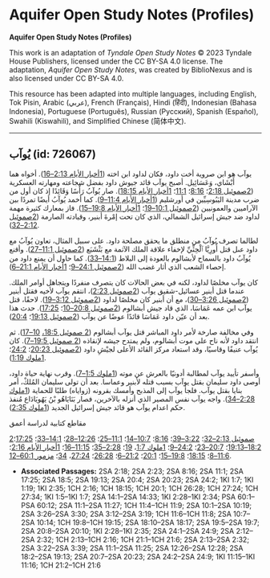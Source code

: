# Aquifer Open Study Notes (Profiles)

**Aquifer Open Study Notes (Profiles)**

This work is an adaptation of *Tyndale Open Study Notes* © 2023 Tyndale House Publishers, licensed under the CC BY\-SA 4\.0 license. The adaptation, *Aquifer Open Study Notes*, was created by BiblioNexus and is also licensed under CC BY\-SA 4\.0\.

This resource has been adapted into multiple languages, including English, Tok Pisin, Arabic (عربي), French (Français), Hindi (हिंदी), Indonesian (Bahasa Indonesia), Portuguese (Português), Russian (Русский), Spanish (Español), Swahili (Kiswahili), and Simplified Chinese (简体中文).



--------------------------------

## يُوآب (id: 726067)

يوآب هو ابن صروية أخت داود، فكان لداود ابن اخته ([1أخبار الأيام 2:13–16](https://ref.ly/1Chr2:13-1Chr2:16)). أخواه هما أَبْشَاي، وَعَسَائِيل. أصبح يوآب قائد جيوش داود بفضل شجاعته ومهارته العسكرية ([2صموئيل 2:18](https://ref.ly/2Sam2:18)؛ [8:16](https://ref.ly/2Sam8:16)؛ [11:1](https://ref.ly/2Sam11:1)؛ [1أخبار الأيام 18:15](https://ref.ly/1Chr18:15)). صار يُوآبُ رَأْسًا وَقَائِدًا إذ كان أول من ضرب مدينة اليَبُوسِيِّين في أورشليم ([1أخبار الأيام 11:4–9](https://ref.ly/1Chr11:4-1Chr11:9)). كما أخمد يُوآبُ أيضًا تمردًا بين الآراميين والعمونيين ([2صموئيل 10:1–19](https://ref.ly/2Sam10:1-2Sam10:19)؛ [1أخبار الأيام 19:8–15](https://ref.ly/1Chr19:8-1Chr19:15)). فاز بمعارك كثيرة مهمة لداود ضد جيش إسرائيل الشمالي، الذي كان تحت إمْرةَ أبنير، وقيادته الصارمة ([2صموئيل 2:12–32](https://ref.ly/2Sam2:12-2Sam2:32)).

لطالما تصرف يُوآبُ من منطلق ما يحقق مصلحة داود. على سبيل المثال، تعاون يُوآبُ مع داود عىل قتل أُورِيَّا ٱلْحِثِّيِّ لإخفاء علاقة الملك الآثمة مع بَثْشَبَع ([2صموئيل 11:1–27](https://ref.ly/2Sam11:1-2Sam11:27)). وأقنع يُوآبُ داود بالسماح لأبشالوم بالعودة إلى البلاط ([14:1–33](https://ref.ly/2Sam14:1-2Sam14:33)). كما حاول أن يمنع داود من إحصاء الشعب الذي أثار غضب الله ([2صموئيل 24:1–9](https://ref.ly/2Sam24:1-2Sam24:9)؛ [1أخبار الأيام 21:1–6](https://ref.ly/1Chr21:1-1Chr21:6)).

كان يوآب مخلصًا لداود، لكنه في بعض الحالات كان يتصرف منفردًا ويتجاهل أوامر الملك. عندما قتل أبنير عسائيل\-شقيق يوآب ([2صموئيل 2:23](https://ref.ly/2Sam2:23))، انتقم يوآب لأخيه فقتل أبنير ([2صموئيل 3:26–30](https://ref.ly/2Sam3:26-2Sam3:30))، مع أن أبنير كان مخلصًا لداود ([2صموئيل 3:12–19](https://ref.ly/2Sam3:12-2Sam3:19)). لاحقًا، قتل يوآب ابن عمه عَمَاسَا، الذي قاد جيش أبشالوم ([2صموئيل 20:8–10](https://ref.ly/2Sam20:8-2Sam20:10)؛ [17:25](https://ref.ly/2Sam17:25)). حدث هذا بعد أن عيّن داود عَمَاسَا قائدًا عوضًا عن يوآب ([2صموئيل 19:13](https://ref.ly/2Sam19:13)؛ [20:4](https://ref.ly/2Sam20:4)).

وفي مخالفة صارخة لأمر داود المباشر قتل يوآب أبشالوم ([2 صموئيل 18:5،](https://ref.ly/2Sam18:5) [10–17](https://ref.ly/2Sam18:10-2Sam18:17)). ثم انتقد داود لأنه ناح على موت أبشالوم، ولم يمتدح جيشه لإنقاذه ([2 صموئيل 19:5–7](https://ref.ly/2Sam19:5-2Sam19:7)). كان يُوآب عنيفًا وقاسيًا، وقد استعاد مركز القائد الأعلى لجيْشِ داود ([2صموئيل 20:23](https://ref.ly/2Sam20:23)؛ [24:2](https://ref.ly/2Sam24:2)؛ [1ملوك 1:19](https://ref.ly/1Kgs1:19)).

وأسفر تأييد يوآب لمطالبة أدونيّا بالعرش عن موته ([1ملوك 1:5–7](https://ref.ly/1Kgs1:5-1Kgs1:7)). وقرب نهاية حياة داود، أوصى داود سليمان بقتل يوآب بسبب قتله لأبنير وعماسا. بعد أن تولى سليمان المُلكْ، أمر بنايا بقتل يوآب. فلجأ يوآب إلى المذبح وأمسك بقرونه (زواياه) طلبًا للحماية ([1ملوك 2:28–34](https://ref.ly/1Kgs2:28-1Kgs2:34)). واجه يوآب نفس المصير الذي أنزله بالآخرين، فصار بَنَايَاهُو بْنُ يَهُويَادَاع مُنفذ حكم اعدام يوآب هو قائد جيش إسرائيل الجديد ([1ملوك 2:35](https://ref.ly/1Kgs2:35)). 

مقاطع كتابية لدراسة أعمق

[2صموئيل 2:13–32](https://ref.ly/2Sam2:13-2Sam2:32)؛ [3:22–39](https://ref.ly/2Sam3:22-2Sam3:39)؛ [8:16](https://ref.ly/2Sam8:16)؛ [10:7–14](https://ref.ly/2Sam10:7-2Sam10:14)؛ [11:1–25](https://ref.ly/2Sam11:1-2Sam11:25)؛ [12:26–28](https://ref.ly/2Sam12:26-2Sam12:28)؛ [14:1–33](https://ref.ly/2Sam14:1-2Sam14:33)؛ [17:25](https://ref.ly/2Sam17:25)؛ [18:2–19:13](https://ref.ly/2Sam18:2-2Sam19:13)؛ [20:7–23](https://ref.ly/2Sam20:7-2Sam20:23)؛ [24:2–9](https://ref.ly/2Sam24:2-2Sam24:9)؛ [1ملوك 1:7](https://ref.ly/1Kgs1:7)، [19](https://ref.ly/1Kgs1:19)؛ [2:28–35](https://ref.ly/1Kgs2:28-1Kgs2:35)؛ [11:15–16](https://ref.ly/1Kgs11:15-1Kgs11:16)؛ [1أخبار الأيام 2:16](https://ref.ly/1Chr2:16)؛ [11:6–8](https://ref.ly/1Chr11:6-1Chr11:8)؛ [18:15](https://ref.ly/1Chr18:15)؛ [19:8–15](https://ref.ly/1Chr19:8-1Chr19:15)؛ [20:1](https://ref.ly/1Chr20:1)؛ [21:2–6](https://ref.ly/1Chr21:2-1Chr21:6)؛ [26:28](https://ref.ly/1Chr26:28)؛ [27:24](https://ref.ly/1Chr27:24)، [34](https://ref.ly/1Chr27:34)؛ [مزمور 60:1–12](https://ref.ly/Ps60:1-Ps60:12).

* **Associated Passages:** 2SA 2:18; 2SA 2:23; 2SA 8:16; 2SA 11:1; 2SA 17:25; 2SA 18:5; 2SA 19:13; 2SA 20:4; 2SA 20:23; 2SA 24:2; 1KI 1:7; 1KI 1:19; 1KI 2:35; 1CH 2:16; 1CH 18:15; 1CH 20:1; 1CH 26:28; 1CH 27:24; 1CH 27:34; 1KI 1:5–1KI 1:7; 2SA 14:1–2SA 14:33; 1KI 2:28–1KI 2:34; PSA 60:1–PSA 60:12; 2SA 11:1–2SA 11:27; 1CH 11:4–1CH 11:9; 2SA 10:1–2SA 10:19; 2SA 3:26–2SA 3:30; 2SA 3:12–2SA 3:19; 1CH 11:6–1CH 11:8; 2SA 10:7–2SA 10:14; 1CH 19:8–1CH 19:15; 2SA 18:10–2SA 18:17; 2SA 19:5–2SA 19:7; 2SA 20:8–2SA 20:10; 1KI 2:28–1KI 2:35; 2SA 24:1–2SA 24:9; 2SA 2:12–2SA 2:32; 1CH 2:13–1CH 2:16; 1CH 21:1–1CH 21:6; 2SA 2:13–2SA 2:32; 2SA 3:22–2SA 3:39; 2SA 11:1–2SA 11:25; 2SA 12:26–2SA 12:28; 2SA 18:2–2SA 19:13; 2SA 20:7–2SA 20:23; 2SA 24:2–2SA 24:9; 1KI 11:15–1KI 11:16; 1CH 21:2–1CH 21:6

